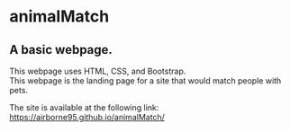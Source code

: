 # animalMatch

## A basic webpage.

This webpage uses HTML, CSS, and Bootstrap.\
This webpage is the landing page for a site that would match people with pets.


The site is available at the following link:
https://airborne95.github.io/animalMatch/
